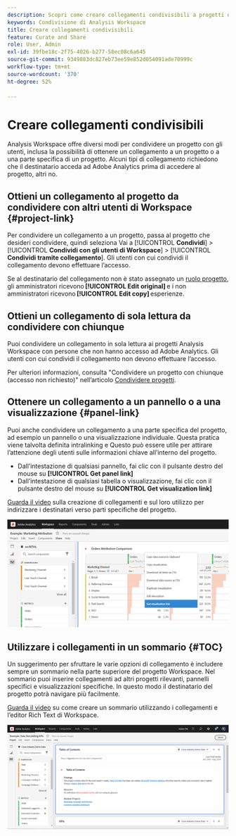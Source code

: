 ```yaml
---
description: Scopri come creare collegamenti condivisibili a progetti o visualizzazioni
keywords: Condivisione di Analysis Workspace
title: Creare collegamenti condivisibili
feature: Curate and Share
role: User, Admin
exl-id: 39fbe18c-2f75-4026-b277-58ec08c6a645
source-git-commit: 9349883dc827eb73ee59e852d054091ade70999c
workflow-type: tm+mt
source-wordcount: '370'
ht-degree: 52%

---
```


# Creare collegamenti condivisibili

Analysis Workspace offre diversi modi per condividere un progetto con gli utenti, inclusa la possibilità di ottenere un collegamento a un progetto o a una parte specifica di un progetto. Alcuni tipi di collegamento richiedono che il destinatario acceda ad Adobe Analytics prima di accedere al progetto, altri no.

## Ottieni un collegamento al progetto da condividere con altri utenti di Workspace {#project-link}

Per condividere un collegamento a un progetto, passa al progetto che desideri condividere, quindi seleziona Vai a [!UICONTROL **Condividi**] > [!UICONTROL **Condividi con gli utenti di Workspace**] > [!UICONTROL **Condividi tramite collegamento**]. Gli utenti con cui condividi il collegamento devono effettuare l’accesso.

Se al destinatario del collegamento non è stato assegnato un [ruolo progetto](https://experienceleague.adobe.com/docs/analytics/analyze/analysis-workspace/curate-share/share-projects.html?lang=it), gli amministratori ricevono **[!UICONTROL Edit original]** e i non amministratori ricevono **[!UICONTROL Edit copy]** esperienze.

## Ottieni un collegamento di sola lettura da condividere con chiunque

Puoi condividere un collegamento in sola lettura ai progetti Analysis Workspace con persone che non hanno accesso ad Adobe Analytics. Gli utenti con cui condividi il collegamento non devono effettuare l’accesso.

Per ulteriori informazioni, consulta &quot;Condividere un progetto con chiunque (accesso non richiesto)&quot; nell’articolo [Condividere progetti](/help/analyze/analysis-workspace/curate-share/share-projects.md).

## Ottenere un collegamento a un pannello o a una visualizzazione {#panel-link}

Puoi anche condividere un collegamento a una parte specifica del progetto, ad esempio un pannello o una visualizzazione individuale. Questa pratica viene talvolta definita intralinking e Questo può essere utile per attirare l’attenzione degli utenti sulle informazioni chiave all’interno del progetto.

* Dall’intestazione di qualsiasi pannello, fai clic con il pulsante destro del mouse su **[!UICONTROL Get panel link]**
* Dall’intestazione di qualsiasi tabella o visualizzazione, fai clic con il pulsante destro del mouse su **[!UICONTROL Get visualization link]**

[Guarda il video](https://experienceleague.adobe.com/docs/analytics-learn/tutorials/analysis-workspace/visualizations/intra-linking-in-analysis-workspace.html?lang=it) sulla creazione di collegamenti e sul loro utilizzo per indirizzare i destinatari verso parti specifiche del progetto.

![](assets/get-viz-link.png)

## Utilizzare i collegamenti in un sommario {#TOC}

Un suggerimento per sfruttare le varie opzioni di collegamento è includere sempre un sommario nella parte superiore del progetto Workspace. Nel sommario puoi inserire collegamenti ad altri progetti rilevanti, pannelli specifici e visualizzazioni specifiche. In questo modo il destinatario del progetto potrà navigare più facilmente.

[Guarda il video](https://experienceleague.adobe.com/docs/analytics-learn/tutorials/analysis-workspace/navigating-workspace-projects/create-a-toc-in-analysis-workspace.html?lang=it) su come creare un sommario utilizzando i collegamenti e l’editor Rich Text di Workspace.

![](assets/toc.png)
